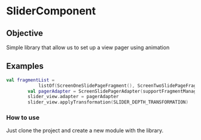 # SliderComponent


## Objective
Simple library that allow us to set up a view pager using animation


## Examples
```kotlin
val fragmentList =
            listOf(ScreenOneSlidePageFragment(), ScreenTwoSlidePageFragment())
        val pagerAdapter = ScreenSlidePagerAdapter(supportFragmentManager, fragmentList)
        slider_view.adapter = pagerAdapter
        slider_view.applyTransformation(SLIDER_DEPTH_TRANSFORMATION)
```

### How to use
Just clone the project and create a new module with the library.
